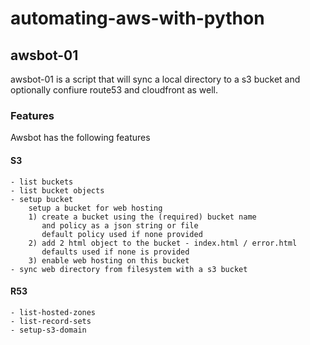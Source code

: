 # automating-aws-with-python

## awsbot-01

awsbot-01 is a script that will sync a local directory to a s3 bucket and optionally confiure route53 and cloudfront as well.

### Features
Awsbot has the following features 

#### S3
    - list buckets
    - list bucket objects
    - setup bucket
        setup a bucket for web hosting
        1) create a bucket using the (required) bucket name
           and policy as a json string or file 
           default policy used if none provided
        2) add 2 html object to the bucket - index.html / error.html
           defaults used if none is provided
        3) enable web hosting on this bucket
    - sync web directory from filesystem with a s3 bucket 
#### R53
    - list-hosted-zones
    - list-record-sets
    - setup-s3-domain
